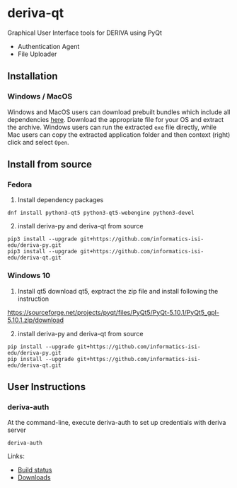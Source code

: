 # deriva-qt
Graphical User Interface tools for DERIVA using PyQt
* Authentication Agent
* File Uploader

## Installation
### Windows / MacOS
Windows and MacOS users can download prebuilt bundles which include all dependencies [here](https://github.com/informatics-isi-edu/deriva-qt/releases). Download the appropriate file for your OS and extract the archive. Windows users can run the extracted `exe` file directly, while Mac users can copy the extracted application folder and then context (right) click and select `Open`.

## Install from source
### Fedora

1. Install dependency packages 

```
dnf install python3-qt5 python3-qt5-webengine python3-devel 
```

2. install deriva-py and deriva-qt from source

```
pip3 install --upgrade git+https://github.com/informatics-isi-edu/deriva-py.git
pip3 install --upgrade git+https://github.com/informatics-isi-edu/deriva-qt.git
```

### Windows 10 
1. Install qt5
download qt5, exptract the zip file and install following the instruction

https://sourceforge.net/projects/pyqt/files/PyQt5/PyQt-5.10.1/PyQt5_gpl-5.10.1.zip/download

2. install deriva-py and deriva-qt from source

```
pip install --upgrade git+https://github.com/informatics-isi-edu/deriva-py.git
pip install --upgrade git+https://github.com/informatics-isi-edu/deriva-qt.git
```

## User Instructions 
### deriva-auth

At the command-line, execute deriva-auth to set up credentials with deriva server

```
deriva-auth
```


Links:
* [Build status](http://buildbot.isrd.isi.edu/)
* [Downloads](http://buildbot.isrd.isi.edu/~buildbot/deriva-qt/)
